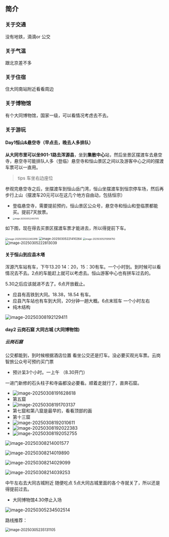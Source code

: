 ## 简介



### 关于交通

没有地铁，滴滴or 公交



### 关于气温

跟北京差不多

### 关于住宿

住大同南站附近看看周边





### 关于博物馆

有个大同博物馆，国家一级，可以看情况考虑去不去。



### 关于游玩



#### Day1恒山&悬空寺（早点去，晚去人多排队）

**从大同市里可以坐901-1路去浑源县**，坐到**集散中心**站，然后坐景区摆渡车去悬空寺，悬空寺可能排队人多（登临）悬空寺和恒山景区之间以及游客中心之间的摆渡车票可以一直用。  

> tips 车坐右边座位

参观完悬空寺之后，坐摆渡车到恒山岳门湾，恒山坐摆渡车到恒宗停车场，然后再步行上山（摆渡车20元可以在这几个地方自由动，包括恒宗）

- 登临悬空寺，需要提前预约，恒山景区公众号，悬空寺和恒山和登临票都能买。提前7天放票。
- <img src="../img/大同/image-20250305224937970.png" alt="image-20250305224937970" style="zoom:40%;" />

如下图，现在得去买景区摆渡车票才能进去，所以得提前下车。

<img src="../img/大同/image-20250305222402916.png" alt="image-20250305222402916" style="zoom:50%;" />

<img src="../img/大同/image-20250305221410264.png" alt="image-20250305221410264" style="zoom:67%;" />

<img src="../img/大同/image-20250305215958750.png" alt="image-20250305215958750" style="zoom:50%;" />

<img src="../img/大同/image-20250305222813039.png" alt="image-20250305222813039" style="zoom:80%;" />





#### 关于恒山到应县木塔

浑源汽车站有车，下午13.20  14：20，15：30有车。一个小时到。到时候可以看情况去不去。2点的车能赶上就可以考虑去。恒山游客中心也有拼车过去的。

5.30之后应该就进不去了。6点开放截止。

- 应县有高铁到大同。18.38，18.54 有车。
- 应县汽车站也有车到大同，20分钟一趟大概。6点末班车   一个小时左右
- 纯木结构

![image-20250308192129411](../img/大同/image-20250308192129411.png)



#### day2  云岗石窟   大同古城 (大同博物馆)

##### 云岗石窟

公交都能到，到时候根据酒店位置 看坐公交还是打车。没必要买观光车票。云岗智旅公众号可预约买门票

- 预计呆3个小时。一上午 （8.30开门）

一进门新修的石头柱子和寺庙都没必要看。顺着走就行了，直奔石窟。

- ![image-20250308191628618](../img/大同/image-20250308191628618.png)
- 第五窟
- ![image-20250308191703137](../img/大同/image-20250308191703137.png)
- 第七窟和第八窟是最早的，看看顶部的画
- 第十三窟
- ![image-20250308192010611](../img/大同/image-20250308192010611.png)
- ![image-20250308192022383](../img/大同/image-20250308192022383.png)
- ![image-20250308192052755](../img/大同/image-20250308192052755.png)



![image-20250308214001577](../img/大同/image-20250308214001577.png)

![image-20250308214019890](../img/大同/image-20250308214019890.png)

![image-20250308214029099](../img/大同/image-20250308214029099.png)

![image-20250308214039253](../img/大同/image-20250308214039253.png)







中午左右去大同古城附近  随便吃点  5点大同古城里面的各个寺就关了，所以还是得提前过去。

- 大同博物馆4.30停止入场

![image-20250305234502514](../img/大同/image-20250305234502514.png)



路线推荐：

<img src="../img/大同/image-20250305235131105.png" alt="image-20250305235131105" style="zoom:80%;" />